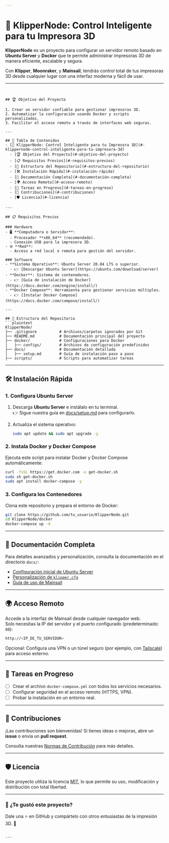 ```yaml
---

```
# 🚀 KlipperNode: Control Inteligente para tu Impresora 3D

**KlipperNode** es un proyecto para configurar un servidor remoto basado en **Ubuntu Server** y **Docker** que te permite administrar impresoras 3D de manera eficiente, escalable y segura.  

Con **Klipper**, **Moonraker**, y **Mainsail**, tendrás control total de tus impresoras 3D desde cualquier lugar con una interfaz moderna y fácil de usar.

---
```


## 🏆 Objetivo del Proyecto

1. Crear un servidor confiable para gestionar impresoras 3D.  
2. Automatizar la configuración usando Docker y scripts personalizados.  
3. Facilitar el acceso remoto a través de interfaces web seguras.  

---

## 📌 Tabla de Contenidos
- [🚀 KlipperNode: Control Inteligente para tu Impresora 3D](#-klippernode-control-inteligente-para-tu-impresora-3d)
  - [🏆 Objetivo del Proyecto](#-objetivo-del-proyecto)
  - [📋 Requisitos Previos](#-requisitos-previos)
  - [📁 Estructura del Repositorio](#-estructura-del-repositorio)
  - [🛠️ Instalación Rápida](#️-instalación-rápida)
  - [📖 Documentación Completa](#-documentación-completa)
  - [🌍 Acceso Remoto](#-acceso-remoto)
  - [🔄 Tareas en Progreso](#-tareas-en-progreso)
  - [🤝 Contribuciones](#-contribuciones)
  - [🛡️ Licencia](#️-licencia)

---

## 📋 Requisitos Previos

### Hardware
- 🖥️ **Computadora o Servidor**:
  - Procesador **x86_64** (recomendado).
  - Conexión USB para la impresora 3D.
- 🌐 **Red**:
  - Acceso a red local o remota para gestión del servidor.

### Software
- **Sistema Operativo**: Ubuntu Server 20.04 LTS o superior.  
  - 👉 [Descargar Ubuntu Server](https://ubuntu.com/download/server)
- **Docker**: Sistema de contenedores.  
  - 👉 [Guía de instalación de Docker](https://docs.docker.com/engine/install/)
- **Docker Compose**: Herramienta para gestionar servicios múltiples.  
  - 👉 [Instalar Docker Compose](https://docs.docker.com/compose/install/)

---

## 📁 Estructura del Repositorio
```plaintext
KlipperNode/
├── .gitignore          # Archivos/carpetas ignorados por Git
├── README.md           # Documentación principal del proyecto
├── docker/             # Configuraciones para Docker
│   ├── configs/        # Archivos de configuración predefinidos
├── docs/               # Documentación detallada
│   ├── setup.md        # Guía de instalación paso a paso
├── scripts/            # Scripts para automatizar tareas
```

---

## 🛠️ Instalación Rápida

### 1. Configura Ubuntu Server
1. Descarga **Ubuntu Server** e instálalo en tu terminal.  
   👉 Sigue nuestra guía en [docs/setup.md](docs/setup.md) para configurarlo.

2. Actualiza el sistema operativo:
   ```bash
   sudo apt update && sudo apt upgrade -y
   ```

### 2. Instala Docker y Docker Compose
Ejecuta este script para instalar Docker y Docker Compose automáticamente:
```bash
curl -fsSL https://get.docker.com -o get-docker.sh
sudo sh get-docker.sh
sudo apt install docker-compose -y
```

### 3. Configura los Contenedores
Clona este repositorio y prepara el entorno de Docker:
```bash
git clone https://github.com/tu_usuario/KlipperNode.git
cd KlipperNode/docker
docker-compose up -d
```

---

## 📖 Documentación Completa
Para detalles avanzados y personalización, consulta la documentación en el directorio `docs/`:
- [Configuración inicial de Ubuntu Server](docs/setup.md)
- [Personalización de `klipper.cfg`](docs/klipper.md)
- [Guía de uso de Mainsail](docs/mainsail.md)

---

## 🌍 Acceso Remoto
Accede a la interfaz de Mainsail desde cualquier navegador web.  
Solo necesitas la IP del servidor y el puerto configurado (predeterminado: `80`):

```bash
http://<IP_DE_TU_SERVIDOR>
```

Opcional: Configura una VPN o un túnel seguro (por ejemplo, con [Tailscale](https://tailscale.com/)) para acceso externo.

---

## 🔄 Tareas en Progreso
- [ ] Crear el archivo `docker-compose.yml` con todos los servicios necesarios.
- [ ] Configurar seguridad en el acceso remoto (HTTPS, VPN).
- [ ] Probar la instalación en un entorno real.

---

## 🤝 Contribuciones
¡Las contribuciones son bienvenidas! Si tienes ideas o mejoras, abre un **issue** o envía un **pull request**.  

Consulta nuestras [Normas de Contribución](docs/CONTRIBUTING.md) para más detalles.

---

## 🛡️ Licencia
Este proyecto utiliza la licencia [MIT](LICENSE), lo que permite su uso, modificación y distribución con total libertad.

---

### 🌟 ¿Te gustó este proyecto?
Dale una ⭐ en GitHub y compártelo con otros entusiastas de la impresión 3D. 🙌
```

---